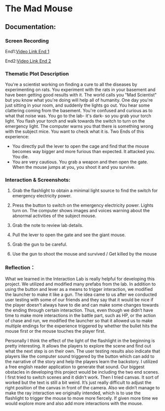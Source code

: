 # The Mad Mouse

## Documentation:

### Screen Recording

End1:[Video Link End 1](https://drive.google.com/file/d/1J0aRza7eCRiXcW9tX9-1OsQq_UlL7cyj/view?usp=sharing)

End2:[Video Link End 2](https://drive.google.com/file/d/1g6fGU2-Kg1ak6Ng9e6liIqmdPmYcCoiZ/view?usp=sharing)

### Thematic Plot Description

You're a scientist working on finding a cure to all the diseases by experimenting on rats. You experiment with the rats in your basement and have been getting good results with it. The world calls you "Mad Scientist" but you know what you're doing will help all of humanity. One day you're just sitting in your room, and suddenly the lights go out. You hear some clattering coming from the basement. You're confused and curious as to what that noise was. You go to the lab- it's dark- so you grab your torch light. You flash your torch and walk towards the switch to turn on the emergency light. The computer warns you that there is something wrong with the subject mice. You want to check what it is.
Two Ends of this experience:

- You directly pull the lever to open the cage and find that the mouse becomes way bigger and more furious than expected. It attacked you. You die.
- You are very cautious. You grab a weapon and then open the gate. When the mouse jumps at you, you shoot it and you survive.

### Interaction & Screenshots:

1. Grab the flashlight to obtain a minimal light source to find the switch for emergency electricity power.

2. Press the button to switch on the emergency electricity power. Lights turn on. The computer shows images and voices warning about the abnormal activities of the subject mouse.

3. Grab the note to review lab details.

4. Pull the lever to open the gate and see the giant mouse.

5. Grab the gun to be careful.

6. Use the gun to shoot the mouse and survived / Get killed by the mouse

### Reflection：

What we learned in the Interaction Lab is really helpful for developing this project. We utilized and modified many prefabs from the lab. In addition to using the button and lever as a means to trigger interaction, we modified the launcher to make it like a gun. The idea came to us after we conducted user testing with some of our friends and they say that it would be nice if the player doesn’t always have to die and can make some changes towards the ending through certain interaction. Thus, even though we didn’t have time to make more interactions in the battle part, such as HP, or the action of chase and run, we modified the launcher so that it allowed us to make multiple endings for the experience triggered by whether the bullet hits the mouse first or the mouse touches the player first.

Personally I think the effect of the light of the flashlight in the beginning is pretty interesting. It allows the players to explore the scene and find out what the next step is on their own. The user testing results also indicate that players like the computer sound triggered by the button which can add to the narrative of the story and help the players learn the backstory. I utilized a free english reader application to generate that sound.
Our biggest obstacles in developing this project would be including the two end scenes. I first tried to switch scenes and it didn’t work. Then I tried canvas. It sort of worked but the text is still a bit weird. It’s just really difficult to adjust the right position of the canvas in front of the camera. Also we didn’t manage to make the ray interaction we originally intended, which is to use the flashlight to trigger the mouse to move more fiercely. If given more time we would explore more and also add more interactions with the mouse.
